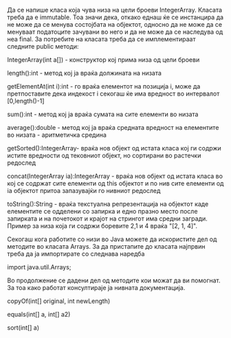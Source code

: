 Да се напише класа која чува низа на цели броеви IntegerArray. Класата треба да е immutable. Тоа значи дека, откако еднаш ќе се инстанцира да не може да се менува состојбата на објектот, односно да не може да се менуваат податоците зачувани во него и да не може да се наследува од неа final. За потребите на класата треба да се имплементираат следните public методи:


IntegerArray(int a[]) - конструктор кој прима низа од цели броеви

length():int - метод кој ја враќа должината на низата

getElementAt(int i):int - го враќа елементот на позиција i, може да претпоставите дека индекост i секогаш ќе има вредност во интервалот [0,length()-1]

sum():int - метод кој ја враќа сумата на сите елемeнти во низата

average():double - метод кој ја враќа средната вредност на елементите во низата - аритметичка средина

getSorted():IntegerArray- враќа нов објект од истата класа кој ги содржи истите вредности од тековниот објект, но сортирани во растечки редослед

concat(IntegerArray ia):IntegerArray - враќа нов објект од истата класа во кој се содржат сите елементи од this објектот и по нив сите елементи од ia објектот притоа запазувајќи го нивниот редослед

toString():String - враќа текстуална репрезентација на објектот каде елементите се одделени со запиркa и едно празно место после запирката и на почетокот и крајот на стрингот има средни загради. Пример за низа која ги содржи боревите 2,1 и 4 враќа "[2, 1, 4]".

Секогаш кога работите со низи во Java можете да искористите дел од методите во класата Arrays. За да пристапите до класата најпрвин треба да ја импортирате со следнава наредба


import java.util.Arrays;

Во продолжение се дадени дел од методите кои можат да ви помогнат. За тоа како работат консултираје ја нивната документација.

copyOf(int[] original, int newLength)

equals(int[] a, int[] a2)

sort(int[] a)

